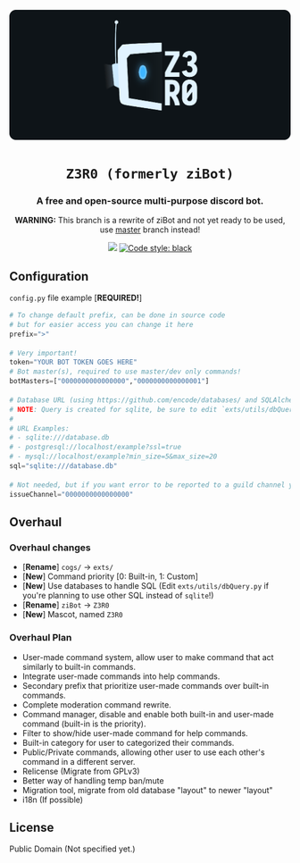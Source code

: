 <p align="center">
    <!-- Change the img source to Z3R0 logo/mascot when its done --->
    <a href="https://github.com/ZiRO-Bot/ziBot"><img src="/assets/img/banner.png" alt="Z3R0" width="720"/></a>
</p>

<h1 align="center"><code>Z3R0 (formerly ziBot)</code></h1>

<h3 align="center"> A <b>free</b> and <b>open-source</b> multi-purpose discord bot. </h3>

<p align="center">
    <b>WARNING:</b> This branch is a rewrite of ziBot and not yet ready to be used, use <a href="https://github.com/ZiRO-Bot/ziBot/tree/master">master</a> branch instead!
</p>

<p id="badges" align="center">
    <a href="https://top.gg/bot/740122842988937286"><img src="https://top.gg/api/widget/status/740122842988937286.svg"></a>
    <a href="https://github.com/psf/black"><img alt="Code style: black" src="https://img.shields.io/badge/code%20style-black-000000.svg"></a>
</p>

## Configuration

`config.py` file example [**REQUIRED!**]

```py
# To change default prefix, can be done in source code
# but for easier access you can change it here
prefix=">"

# Very important!
token="YOUR BOT TOKEN GOES HERE"
# Bot master(s), required to use master/dev only commands!
botMasters=["0000000000000000","0000000000000001"]

# Database URL (using https://github.com/encode/databases/ and SQLAlchemy Core)
# NOTE: Query is created for sqlite, be sure to edit `exts/utils/dbQuery.py` for other SQL!
#
# URL Examples:
# - sqlite:///database.db
# - postgresql://localhost/example?ssl=true
# - mysql://localhost/example?min_size=5&max_size=20
sql="sqlite:///database.db"

# Not needed, but if you want error to be reported to a guild channel you can set it here
issueChannel="0000000000000000"
```

## Overhaul

### Overhaul changes

- [**Rename**] `cogs/` -> `exts/`
- [**New**] Command priority [0: Built-in, 1: Custom]
- [**New**] Use databases to handle SQL (Edit `exts/utils/dbQuery.py` if you're planning to use other SQL instead of  `sqlite`!)
- [**Rename**] `ziBot` -> `Z3R0`
- [**New**] Mascot, named `Z3R0`

### Overhaul Plan

- User-made command system, allow user to make command that act similarly to built-in commands.
- Integrate user-made commands into help commands.
- Secondary prefix that prioritize user-made commands over built-in commands.
- Complete moderation command rewrite.
- Command manager, disable and enable both built-in and user-made command (built-in is the priority).
- Filter to show/hide user-made command for help commands.
- Built-in category for user to categorized their commands.
- Public/Private commands, allowing other user to use each other's command in a different server.
- Relicense (Migrate from GPLv3)
- Better way of handling temp ban/mute
- Migration tool, migrate from old database "layout" to newer "layout"
- i18n (If possible)

## License

Public Domain (Not specified yet.)
